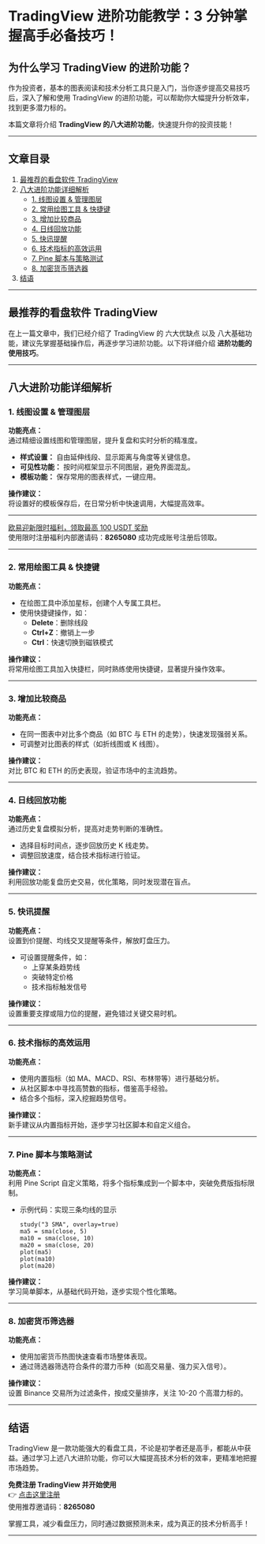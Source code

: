 
# TradingView 进阶功能教学：3 分钟掌握高手必备技巧！



## 为什么学习 TradingView 的进阶功能？

作为投资者，基本的图表阅读和技术分析工具只是入门，当你逐步提高交易技巧后，深入了解和使用 TradingView 的进阶功能，可以帮助你大幅提升分析效率，找到更多潜力标的。

本篇文章将介绍 **TradingView 的八大进阶功能**，快速提升你的投资技能！

---

## 文章目录
1. [最推荐的看盘软件 TradingView](#最推荐的看盘软件-tradingview)
2. [八大进阶功能详细解析](#八大进阶功能详细解析)  
   - [1. 线图设置 & 管理图层](#线图设置--管理图层)  
   - [2. 常用绘图工具 & 快捷键](#常用绘图工具--快捷键)  
   - [3. 增加比较商品](#增加比较商品)  
   - [4. 日线回放功能](#日线回放功能)  
   - [5. 快讯提醒](#快讯提醒)  
   - [6. 技术指标的高效运用](#技术指标的高效运用)  
   - [7. Pine 脚本与策略测试](#pine-脚本与策略测试)  
   - [8. 加密货币筛选器](#加密货币筛选器)  
3. [结语](#结语)

---

## 最推荐的看盘软件 TradingView

在上一篇文章中，我们已经介绍了 TradingView 的 六大优缺点 以及 八大基础功能，建议先掌握基础操作后，再逐步学习进阶功能。以下将详细介绍 **进阶功能的使用技巧**。

---

## 八大进阶功能详细解析

### 1. 线图设置 & 管理图层

**功能亮点：**  
通过精细设置线图和管理图层，提升复盘和实时分析的精准度。  
- **样式设置：** 自由延伸线段、显示距离与角度等关键信息。  
- **可见性功能：** 按时间框架显示不同图层，避免界面混乱。  
- **模板功能：** 保存常用的图表样式，一键应用。

**操作建议：**  
将设置好的模板保存后，在日常分析中快速调用，大幅提高效率。

---
[欧易迎新限时福利，领取最高 100 USDT 奖励](https://bit.ly/OKXe)  
使用限时注册福利内部邀请码：**8265080** 成功完成账号注册后领取。

---

### 2. 常用绘图工具 & 快捷键

**功能亮点：**  
- 在绘图工具中添加星标，创建个人专属工具栏。  
- 使用快捷键操作，如：
  - **Delete**：删除线段
  - **Ctrl+Z**：撤销上一步
  - **Ctrl**：快速切换到磁铁模式

**操作建议：**  
将常用绘图工具加入快捷栏，同时熟练使用快捷键，显著提升操作效率。

---

### 3. 增加比较商品

**功能亮点：**  
- 在同一图表中对比多个商品（如 BTC 与 ETH 的走势），快速发现强弱关系。  
- 可调整对比图表的样式（如折线图或 K 线图）。

**操作建议：**  
对比 BTC 和 ETH 的历史表现，验证市场中的主流趋势。

---

### 4. 日线回放功能

**功能亮点：**  
通过历史复盘模拟分析，提高对走势判断的准确性。  
- 选择目标时间点，逐步回放历史 K 线走势。  
- 调整回放速度，结合技术指标进行验证。

**操作建议：**  
利用回放功能复盘历史交易，优化策略，同时发现潜在盲点。

---

### 5. 快讯提醒

**功能亮点：**  
设置到价提醒、均线交叉提醒等条件，解放盯盘压力。  
- 可设置提醒条件，如：
  - 上穿某条趋势线
  - 突破特定价格
  - 技术指标触发信号

**操作建议：**  
设置重要支撑或阻力位的提醒，避免错过关键交易时机。

---

### 6. 技术指标的高效运用

**功能亮点：**  
- 使用内置指标（如 MA、MACD、RSI、布林带等）进行基础分析。  
- 从社区脚本中寻找高赞数的指标，借鉴高手经验。  
- 结合多个指标，深入挖掘趋势信号。

**操作建议：**  
新手建议从内置指标开始，逐步学习社区脚本和自定义组合。

---

### 7. Pine 脚本与策略测试

**功能亮点：**  
利用 Pine Script 自定义策略，将多个指标集成到一个脚本中，突破免费版指标限制。  
- 示例代码：实现三条均线的显示
  ```pine
  study("3 SMA", overlay=true)
  ma5 = sma(close, 5)
  ma10 = sma(close, 10)
  ma20 = sma(close, 20)
  plot(ma5)
  plot(ma10)
  plot(ma20)
  ```

**操作建议：**  
学习简单脚本，从基础代码开始，逐步实现个性化策略。

---

### 8. 加密货币筛选器

**功能亮点：**  
- 使用加密货币热图快速查看市场整体表现。  
- 通过筛选器筛选符合条件的潜力币种（如高交易量、强力买入信号）。  

**操作建议：**  
设置 Binance 交易所为过滤条件，按成交量排序，关注 10-20 个高潜力标的。

---

## 结语

TradingView 是一款功能强大的看盘工具，不论是初学者还是高手，都能从中获益。通过学习上述八大进阶功能，你可以大幅提高技术分析的效率，更精准地把握市场趋势。

**免费注册 TradingView 并开始使用**  
👉 [点击这里注册](https://bit.ly/OKXe)  
使用推荐邀请码：**8265080**

掌握工具，减少看盘压力，同时通过数据预测未来，成为真正的技术分析高手！

---
